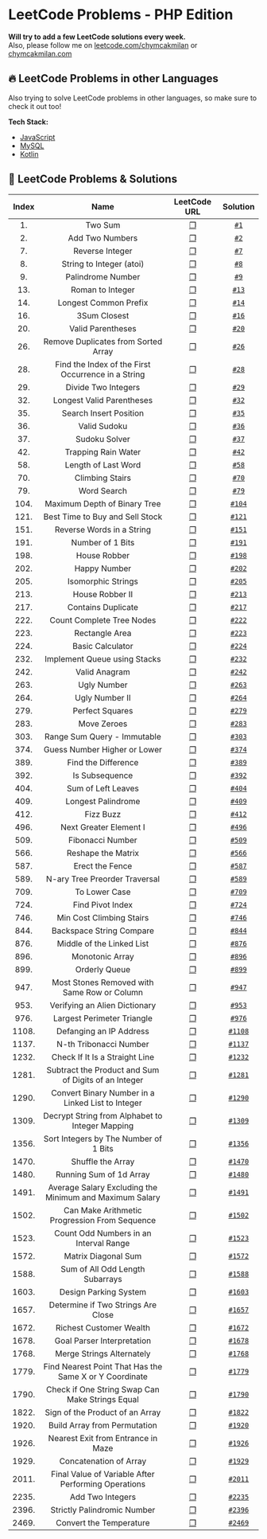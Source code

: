 # LeetCode Problems - PHP Edition
**Will try to add a few LeetCode solutions every week.**   
Also, please follow me on [leetcode.com/chymcakmilan](https://leetcode.com/chymcakmilan/) or [chymcakmilan.com](https://chymcakmilan.com)

## 🔥 LeetCode Problems in other Languages
Also trying to solve LeetCode problems in other languages, so make sure to check it out too!  

**Tech Stack:**  
+ [JavaScript](https://github.com/milanchymcak/LeetCode-JavaScript)
+ [MySQL](https://github.com/milanchymcak/LeetCode-MysQL)
+ [Kotlin](https://github.com/milanchymcak/LeetCode-Kotlin)  

## 📝 LeetCode Problems & Solutions

| Index | Name | LeetCode URL | Solution |
| :---: |:----:|:------------:|:--------:|
| 1. | Two Sum | [❐](https://leetcode.com/problems/two-sum/) | [`#1`](../main/solutions/1.md) |
| 2. | Add Two Numbers | [❐](https://leetcode.com/problems/add-two-numbers/) | [`#2`](../main/solutions/2.md) |
| 7. | Reverse Integer | [❐](https://leetcode.com/problems/reverse-integer/) | [`#7`](../main/solutions/7.md) |
| 8. | String to Integer (atoi) | [❐](https://leetcode.com/problems/string-to-integer-atoi/) | [`#8`](../main/solutions/8.md) |
| 9. | Palindrome Number | [❐](https://leetcode.com/problems/palindrome-number/) | [`#9`](../main/solutions/9.md) |
| 13. | Roman to Integer | [❐](https://leetcode.com/problems/roman-to-integer/) | [`#13`](../main/solutions/13.md) |
| 14. | Longest Common Prefix | [❐](https://leetcode.com/problems/longest-common-prefix/) | [`#14`](../main/solutions/14.md) |
| 16. | 3Sum Closest | [❐](https://leetcode.com/problems/3sum-closest/) | [`#16`](../main/solutions/16.md) |
| 20. | Valid Parentheses | [❐](https://leetcode.com/problems/valid-parentheses/) | [`#20`](../main/solutions/20.md) |
| 26. | Remove Duplicates from Sorted Array | [❐](https://leetcode.com/problems/remove-duplicates-from-sorted-array/) | [`#26`](../main/solutions/26.md) |
| 28. | Find the Index of the First Occurrence in a String | [❐](https://leetcode.com/problems/find-the-index-of-the-first-occurrence-in-a-string/) | [`#28`](../main/solutions/28.md) |
| 29. | Divide Two Integers | [❐](https://leetcode.com/problems/divide-two-integers/) | [`#29`](../main/solutions/29.md) |
| 32. | Longest Valid Parentheses | [❐](https://leetcode.com/problems/longest-valid-parentheses/) | [`#32`](../main/solutions/32.md) |
| 35. | Search Insert Position | [❐](https://leetcode.com/problems/search-insert-position/) | [`#35`](../main/solutions/35.md) |
| 36. | Valid Sudoku | [❐](https://leetcode.com/problems/valid-sudoku/) | [`#36`](../main/solutions/36.md) |
| 37. | Sudoku Solver | [❐](https://leetcode.com/problems/sudoku-solver/) | [`#37`](../main/solutions/37.md) |
| 42. | Trapping Rain Water | [❐](https://leetcode.com/problems/trapping-rain-water/) | [`#42`](../main/solutions/42.md) |
| 58. | Length of Last Word | [❐](https://leetcode.com/problems/length-of-last-word/) | [`#58`](../main/solutions/58.md) |
| 70. | Climbing Stairs | [❐](https://leetcode.com/problems/climbing-stairs/) | [`#70`](../main/solutions/70.md) |
| 79. | Word Search | [❐](https://leetcode.com/problems/word-search/) | [`#79`](../main/solutions/79.md) |
| 104. | Maximum Depth of Binary Tree | [❐](https://leetcode.com/problems/maximum-depth-of-binary-tree/) | [`#104`](../main/solutions/104.md) |
| 121. | Best Time to Buy and Sell Stock | [❐](https://leetcode.com/problems/best-time-to-buy-and-sell-stock/) | [`#121`](../main/solutions/121.md) |
| 151. | Reverse Words in a String | [❐](https://leetcode.com/problems/reverse-words-in-a-string/) | [`#151`](../main/solutions/151.md) |
| 191. | Number of 1 Bits | [❐](https://leetcode.com/problems/number-of-1-bits/) | [`#191`](../main/solutions/191.md) |
| 198. | House Robber | [❐](https://leetcode.com/problems/house-robber/) | [`#198`](../main/solutions/198.md) |
| 202. | Happy Number | [❐](https://leetcode.com/problems/happy-number/) | [`#202`](../main/solutions/202.md) |
| 205. | Isomorphic Strings | [❐](https://leetcode.com/problems/isomorphic-strings/) | [`#205`](../main/solutions/205.md) |
| 213. | House Robber II | [❐](https://leetcode.com/problems/house-robber-ii/) | [`#213`](../main/solutions/213.md) |
| 217. | Contains Duplicate | [❐](https://leetcode.com/problems/contains-duplicate/) | [`#217`](../main/solutions/217.md) |
| 222. | Count Complete Tree Nodes | [❐](https://leetcode.com/problems/count-complete-tree-nodes/) | [`#222`](../main/solutions/222.md) |
| 223. | Rectangle Area | [❐](https://leetcode.com/problems/rectangle-area/) | [`#223`](../main/solutions/223.md) |
| 224. | Basic Calculator | [❐](https://leetcode.com/problems/basic-calculator/) | [`#224`](../main/solutions/224.md) |
| 232. | Implement Queue using Stacks | [❐](https://leetcode.com/problems/implement-queue-using-stacks/) | [`#232`](../main/solutions/232.md) |
| 242. | Valid Anagram | [❐](https://leetcode.com/problems/valid-anagram/) | [`#242`](../main/solutions/242.md) |
| 263. | Ugly Number | [❐](https://leetcode.com/problems/ugly-number/) | [`#263`](../main/solutions/263.md) |
| 264. | Ugly Number II | [❐](https://leetcode.com/problems/ugly-number-ii/) | [`#264`](../main/solutions/264.md) |
| 279. | Perfect Squares | [❐](https://leetcode.com/problems/perfect-squares/) | [`#279`](../main/solutions/279.md) |
| 283. | Move Zeroes | [❐](https://leetcode.com/problems/move-zeroes/) | [`#283`](../main/solutions/283.md) |
| 303. | Range Sum Query - Immutable | [❐](https://leetcode.com/problems/range-sum-query-immutable/) | [`#303`](../main/solutions/303.md) |
| 374. | Guess Number Higher or Lower | [❐](https://leetcode.com/problems/guess-number-higher-or-lower/) | [`#374`](../main/solutions/374.md) |
| 389. | Find the Difference | [❐](https://leetcode.com/problems/find-the-difference/) | [`#389`](../main/solutions/389.md) |
| 392. | Is Subsequence | [❐](https://leetcode.com/problems/is-subsequence/) | [`#392`](../main/solutions/392.md) |
| 404. | Sum of Left Leaves | [❐](https://leetcode.com/problems/sum-of-left-leaves/) | [`#404`](../main/solutions/404.md) |
| 409. | Longest Palindrome | [❐](https://leetcode.com/problems/longest-palindrome/) | [`#409`](../main/solutions/409.md) |
| 412. | Fizz Buzz | [❐](https://leetcode.com/problems/fizz-buzz/) | [`#412`](../main/solutions/412.md) |
| 496. | Next Greater Element I | [❐](https://leetcode.com/problems/next-greater-element-i/) | [`#496`](../main/solutions/496.md) |
| 509. | Fibonacci Number | [❐](https://leetcode.com/problems/fibonacci-number/) | [`#509`](../main/solutions/509.md) |
| 566. | Reshape the Matrix | [❐](https://leetcode.com/problems/reshape-the-matrix/) | [`#566`](../main/solutions/566.md) |
| 587. | Erect the Fence | [❐](https://leetcode.com/problems/erect-the-fence/) | [`#587`](../main/solutions/587.md) |
| 589. | N-ary Tree Preorder Traversal | [❐](https://leetcode.com/problems/n-ary-tree-preorder-traversal/) | [`#589`](../main/solutions/589.md) |
| 709. | To Lower Case | [❐](https://leetcode.com/problems/to-lower-case/) | [`#709`](../main/solutions/709.md) |
| 724. | Find Pivot Index | [❐](https://leetcode.com/problems/find-pivot-index/) | [`#724`](../main/solutions/724.md) |
| 746. | Min Cost Climbing Stairs | [❐](https://leetcode.com/problems/min-cost-climbing-stairs/) | [`#746`](../main/solutions/746.md) |
| 844. | Backspace String Compare | [❐](https://leetcode.com/problems/backspace-string-compare/) | [`#844`](../main/solutions/844.md) |
| 876. | Middle of the Linked List | [❐](https://leetcode.com/problems/middle-of-the-linked-list/) | [`#876`](../main/solutions/876.md) |
| 896. | Monotonic Array | [❐](https://leetcode.com/problems/monotonic-array/) | [`#896`](../main/solutions/896.md) |
| 899. | Orderly Queue | [❐](https://leetcode.com/problems/orderly-queue/) | [`#899`](../main/solutions/899.md) |
| 947. | Most Stones Removed with Same Row or Column | [❐](https://leetcode.com/problems/most-stones-removed-with-same-row-or-column/) | [`#947`](../main/solutions/947.md) |
| 953. | Verifying an Alien Dictionary | [❐](https://leetcode.com/problems/verifying-an-alien-dictionary/) | [`#953`](../main/solutions/953.md) |
| 976. | Largest Perimeter Triangle | [❐](https://leetcode.com/problems/largest-perimeter-triangle/) | [`#976`](../main/solutions/976.md) |
| 1108. | Defanging an IP Address | [❐](https://leetcode.com/problems/defanging-an-ip-address/) | [`#1108`](../main/solutions/1108.md) |
| 1137. | N-th Tribonacci Number | [❐](https://leetcode.com/problems/n-th-tribonacci-number/) | [`#1137`](../main/solutions/1137.md) |
| 1232. | Check If It Is a Straight Line | [❐](https://leetcode.com/problems/check-if-it-is-a-straight-line/) | [`#1232`](../main/solutions/1232.md) |
| 1281. | Subtract the Product and Sum of Digits of an Integer | [❐](https://leetcode.com/problems/subtract-the-product-and-sum-of-digits-of-an-integer/) | [`#1281`](../main/solutions/1281.md) |
| 1290. | Convert Binary Number in a Linked List to Integer | [❐](https://leetcode.com/problems/convert-binary-number-in-a-linked-list-to-integer/) | [`#1290`](../main/solutions/1290.md) |
| 1309. | Decrypt String from Alphabet to Integer Mapping | [❐](https://leetcode.com/problems/decrypt-string-from-alphabet-to-integer-mapping/) | [`#1309`](../main/solutions/1309.md) |
| 1356. | Sort Integers by The Number of 1 Bits | [❐](https://leetcode.com/problems/sort-integers-by-the-number-of-1-bits/) | [`#1356`](../main/solutions/1356.md) |
| 1470. | Shuffle the Array | [❐](https://leetcode.com/problems/shuffle-the-array/) | [`#1470`](../main/solutions/1470.md) |
| 1480. | Running Sum of 1d Array | [❐](https://leetcode.com/problems/running-sum-of-1d-array/) | [`#1480`](../main/solutions/1480.md) |
| 1491. | Average Salary Excluding the Minimum and Maximum Salary | [❐](https://leetcode.com/problems/average-salary-excluding-the-minimum-and-maximum-salary/) | [`#1491`](../main/solutions/1491.md) |
| 1502. | Can Make Arithmetic Progression From Sequence | [❐](https://leetcode.com/problems/can-make-arithmetic-progression-from-sequence/) | [`#1502`](../main/solutions/1502.md) |
| 1523. | Count Odd Numbers in an Interval Range | [❐](https://leetcode.com/problems/count-odd-numbers-in-an-interval-range/) | [`#1523`](../main/solutions/1523.md) |
| 1572. | Matrix Diagonal Sum | [❐](https://leetcode.com/problems/matrix-diagonal-sum/) | [`#1572`](../main/solutions/1572.md) |
| 1588. | Sum of All Odd Length Subarrays | [❐](https://leetcode.com/problems/sum-of-all-odd-length-subarrays/) | [`#1588`](../main/solutions/1588.md) |
| 1603. | Design Parking System | [❐](https://leetcode.com/problems/design-parking-system/) | [`#1603`](../main/solutions/1603.md) |
| 1657. | Determine if Two Strings Are Close | [❐](https://leetcode.com/problems/determine-if-two-strings-are-close/) | [`#1657`](../main/solutions/1657.md) |
| 1672. | Richest Customer Wealth | [❐](https://leetcode.com/problems/richest-customer-wealth/) | [`#1672`](../main/solutions/1672.md) |
| 1678. | Goal Parser Interpretation | [❐](https://leetcode.com/problems/goal-parser-interpretation/) | [`#1678`](../main/solutions/1678.md) |
| 1768. | Merge Strings Alternately | [❐](https://leetcode.com/problems/merge-strings-alternately/) | [`#1768`](../main/solutions/1768.md) |
| 1779. | Find Nearest Point That Has the Same X or Y Coordinate | [❐](https://leetcode.com/problems/find-nearest-point-that-has-the-same-x-or-y-coordinate/) | [`#1779`](../main/solutions/1779.md) |
| 1790. | Check if One String Swap Can Make Strings Equal | [❐](https://leetcode.com/problems/check-if-one-string-swap-can-make-strings-equal/) | [`#1790`](../main/solutions/1790.md) |
| 1822. | Sign of the Product of an Array | [❐](https://leetcode.com/problems/sign-of-the-product-of-an-array/) | [`#1822`](../main/solutions/1822.md) |
| 1920. | Build Array from Permutation | [❐](https://leetcode.com/problems/build-array-from-permutation/) | [`#1920`](../main/solutions/1920.md) |
| 1926. | Nearest Exit from Entrance in Maze | [❐](https://leetcode.com/problems/nearest-exit-from-entrance-in-maze/) | [`#1926`](../main/solutions/1926.md) |
| 1929. | Concatenation of Array | [❐](https://leetcode.com/problems/concatenation-of-array/) | [`#1929`](../main/solutions/1929.md) |
| 2011. | Final Value of Variable After Performing Operations | [❐](https://leetcode.com/problems/final-value-of-variable-after-performing-operations/) | [`#2011`](../main/solutions/2011.md) |
| 2235. | Add Two Integers | [❐](https://leetcode.com/problems/add-two-integers/) | [`#2235`](../main/solutions/2235.md) |
| 2396. | Strictly Palindromic Number | [❐](https://leetcode.com/problems/strictly-palindromic-number/) | [`#2396`](../main/solutions/2396.md) |
| 2469. | Convert the Temperature | [❐](https://leetcode.com/problems/convert-the-temperature/) | [`#2469`](../main/solutions/2469.md) |

